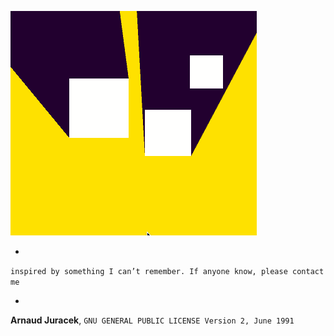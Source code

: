 ![preview](preview.gif?raw=true "preview")

-
`inspired by something I can’t remember. If anyone know, please contact me`

-
**Arnaud Juracek**, `GNU GENERAL PUBLIC LICENSE Version 2, June 1991`
